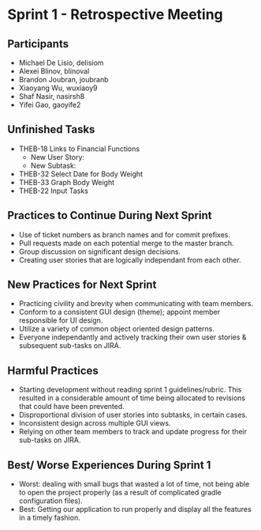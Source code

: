 # Sprint 1 - Retrospective Meeting

## Participants ##
- Michael De Lisio, delisiom
- Alexei Blinov, blinoval
- Brandon Joubran, joubranb
- Xiaoyang Wu, wuxiaoy9
- Shaf Nasir, nasirsh8
- Yifei Gao, gaoyife2

## Unfinished Tasks ##
- THEB-18 Links to Financial Functions
    - New User Story:
    - New Subtask:
- THEB-32 Select Date for Body Weight
- THEB-33 Graph Body Weight
- THEB-22 Input Tasks

## Practices to Continue During Next Sprint ##
- Use of ticket numbers as branch names and for commit prefixes.
- Pull requests made on each potential merge to the master branch.
- Group discussion on significant design decisions.
- Creating user stories that are logically independant from each other.

## New Practices for Next Sprint ##
- Practicing civility and brevity when communicating with team members.
- Conform to a consistent GUI design (theme); appoint member responsible for UI design.
- Utilize a variety of common object oriented design patterns.
- Everyone independantly and actively tracking their own user stories & subsequent sub-tasks on JIRA.

## Harmful Practices ##
- Starting development without reading sprint 1 guidelines/rubric. This resulted in a considerable amount of time being allocated to revisions that could have been prevented.
- Disproportional division of user stories into subtasks, in certain cases.
- Inconsistent design across multiple GUI views.
- Relying on other team members to track and update progress for their sub-tasks on JIRA.

## Best/ Worse Experiences During Sprint 1 ##
-	Worst: dealing with small bugs that wasted a lot of time, not being able to open the project properly (as a result of complicated gradle configuration files).
-	Best: Getting our application to run properly and display all the features in a timely fashion.

